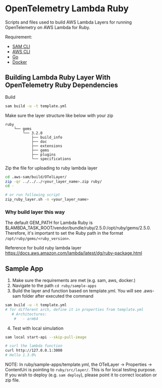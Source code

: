 # OpenTelemetry Lambda Ruby

Scripts and files used to build AWS Lambda Layers for running OpenTelemetry on AWS Lambda for Ruby.

Requirement:
* [SAM CLI](https://docs.aws.amazon.com/serverless-application-model/latest/developerguide/serverless-sam-cli-install.html)
* [AWS CLI](https://docs.aws.amazon.com/cli/latest/userguide/install-cliv2.html)
* [Go](https://go.dev/doc/install)
* [Docker](https://docs.docker.com/get-docker)


## Building Lambda Ruby Layer With OpenTelemetry Ruby Dependencies

Build
```bash
sam build -u -t template.yml
```

Make sure the layer structure like below with your zip
```
ruby
    └── gems
        └── 3.2.0
            ├── build_info
            ├── doc
            ├── extensions
            ├── gems
            ├── plugins
            └── specifications
```

Zip the file for uploading to ruby lambda layer

```bash
cd .aws-sam/build/OTelLayer/
zip -qr ../../../<your_layer_name>.zip ruby/
cd -

# or run following script
zip_ruby_layer.sh -n <your_layer_name>
```

### Why build layer this way

The default GEM_PATH for Lambda Ruby is $LAMBDA_TASK_ROOT/vendor/bundle/ruby/2.5.0:/opt/ruby/gems/2.5.0. Therefore, it's important to set the Ruby path in the format `/opt/ruby/gems/<ruby_version>`.

Reference for build ruby lambda layer
https://docs.aws.amazon.com/lambda/latest/dg/ruby-package.html


## Sample App 

1. Make sure the requirements are met (e.g. sam, aws, docker.)
2. Navigate to the path `cd ruby/sample-apps`
3. Build the layer and function based on template.yml. You will see .aws-sam folder after executed the command
```bash
sam build -u -t template.yml
# for different arch, define it in properties from template.yml
   # Architectures:
    #   - arm64
```
4. Test with local simulation
```bash
sam local start-api --skip-pull-image

# curl the lambda function
curl http://127.0.0.1:3000
# Hello 1.3.0% 
```

NOTE:
In ruby/sample-apps/template.yml, the OTelLayer -> Properties -> ContentUri is pointing to `ruby/src/layer/`. This is for local testing purpose. If you wish to deploy (e.g. `sam deploy`), please point it to correct location or zip file.




